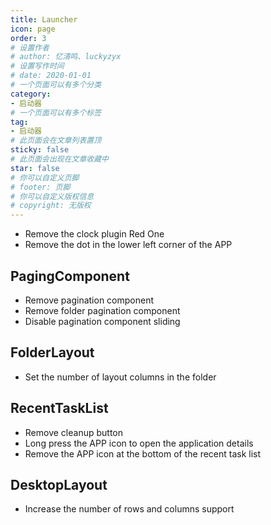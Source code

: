 ```yaml
---
title: Launcher
icon: page
order: 3
# 设置作者
# author: 忆清鸣、luckyzyx
# 设置写作时间
# date: 2020-01-01
# 一个页面可以有多个分类
category:
- 启动器
# 一个页面可以有多个标签
tag:
- 启动器
# 此页面会在文章列表置顶
sticky: false
# 此页面会出现在文章收藏中
star: false
# 你可以自定义页脚
# footer: 页脚
# 你可以自定义版权信息
# copyright: 无版权
---
```


- Remove the clock plugin Red One
- Remove the dot in the lower left corner of the APP

## PagingComponent

- Remove pagination component
- Remove folder pagination component
- Disable pagination component sliding

## FolderLayout

- Set the number of layout columns in the folder

## RecentTaskList

- Remove cleanup button
- Long press the APP icon to open the application details
- Remove the APP icon at the bottom of the recent task list

## DesktopLayout

- Increase the number of rows and columns support